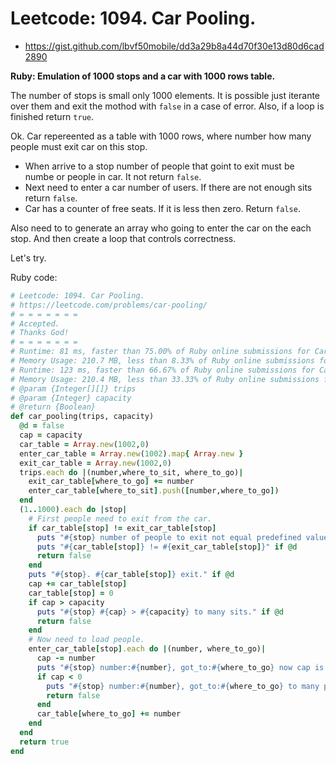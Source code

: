 # Leetcode: 1094. Car Pooling.

- https://gist.github.com/lbvf50mobile/dd3a29b8a44d70f30e13d80d6cad2890
 
**Ruby: Emulation of 1000 stops and a car with 1000 rows table.**


The number of stops is small only 1000 elements. It is possible just iterante over them and exit the mothod with `false` in a case of error. Also, if a loop is finished return `true`.

Ok. Car repereented as a table with 1000 rows, where number how many people must exit car on this stop. 
- When arrive to a stop number of people that goint to exit must be numbe or people in car. It not return `false`.
- Next need to enter a car number of users. If there are not enough sits return `false`.
- Car has a counter of free seats. If it is less then zero. Return `false`.

Also need to to generate an array who going to enter the car on the each stop. And then create a loop that controls correctness.

Let's try.

Ruby code:
```Ruby
# Leetcode: 1094. Car Pooling.
# https://leetcode.com/problems/car-pooling/
# = = = = = = =
# Accepted.
# Thanks God!
# = = = = = = =
# Runtime: 81 ms, faster than 75.00% of Ruby online submissions for Car Pooling.
# Memory Usage: 210.7 MB, less than 8.33% of Ruby online submissions for Car Pooling.
# Runtime: 123 ms, faster than 66.67% of Ruby online submissions for Car Pooling.
# Memory Usage: 210.4 MB, less than 33.33% of Ruby online submissions for Car Pooling.
# @param {Integer[][]} trips
# @param {Integer} capacity
# @return {Boolean}
def car_pooling(trips, capacity)
  @d = false
  cap = capacity
  car_table = Array.new(1002,0)
  enter_car_table = Array.new(1002).map{ Array.new }
  exit_car_table = Array.new(1002,0)
  trips.each do |(number,where_to_sit, where_to_go)|
    exit_car_table[where_to_go] += number
    enter_car_table[where_to_sit].push([number,where_to_go])
  end
  (1..1000).each do |stop|
    # First people need to exit from the car.
    if car_table[stop] != exit_car_table[stop]
      puts "#{stop} number of people to exit not equal predefined value."
      puts "#{car_table[stop]} != #{exit_car_table[stop]}" if @d
      return false
    end
    puts "#{stop}. #{car_table[stop]} exit." if @d
    cap += car_table[stop]
    car_table[stop] = 0
    if cap > capacity
      puts "#{stop} #{cap} > #{capacity} to many sits." if @d
      return false
    end
    # Now need to load people.
    enter_car_table[stop].each do |(number, where_to_go)|
      cap -= number
      puts "#{stop} number:#{number}, got_to:#{where_to_go} now cap is #{cap}." if @d
      if cap < 0 
        puts "#{stop} number:#{number}, got_to:#{where_to_go} to many people to sit." if @d
        return false
      end
      car_table[where_to_go] += number
    end
  end
  return true
end
```

